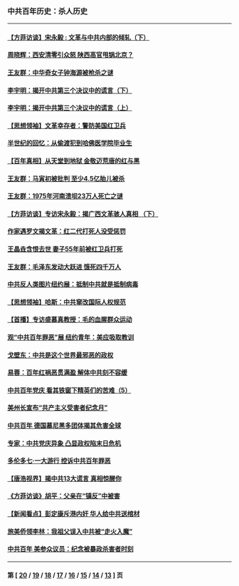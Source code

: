 ### 中共百年历史：杀人历史
---
#### [【方菲访谈】宋永毅 : 文革与中共内部的倾轧（下）](../../pages/nf1176106/n13486836.md?01300430) 
#### [周晓辉：西安清零引众怒 陕西高官甩锅北京？](../../pages/nf1176106/n13484627.md?01300430) 
#### [王友群：中华奇女子钟海源被枪杀之谜](../../pages/nf1176106/n13430555.md?01300430) 
#### [李宇明：揭开中共第三个决议中的谎言（下）](../../pages/nf1176106/n13389389.md?01300430) 
#### [李宇明：揭开中共第三个决议中的谎言（上）](../../pages/nf1176106/n13388697.md?01300430) 
#### [【思想领袖】文革幸存者：警防美国红卫兵](../../pages/nf1176106/n13339289.md?01300430) 
#### [半世纪的回忆：从偷渡犯到哈佛医学院毕业生](../../pages/nf1176106/n13345328.md?01300430) 
#### [【百年真相】从天堂到地狱 金敬迈荒唐的红与黑](../../pages/nf1176106/n13336995.md?01300430) 
#### [王友群：马寅初被批判 至少4.5亿胎儿被杀](../../pages/nf1176106/n13260313.md?01300430) 
#### [王友群：1975年河南溃坝23万人死亡之谜](../../pages/nf1176106/n13231576.md?01300430) 
#### [【方菲访谈】专访宋永毅：揭广西文革骇人真相 （下）](../../pages/nf1176106/n13209074.md?01300430) 
#### [作家遇罗文揭文革：红二代打死人没受惩罚](../../pages/nf1176106/n13205254.md?01300430) 
#### [王晶垚含恨去世 妻子55年前被红卫兵打死](../../pages/nf1176106/n13203590.md?01300430) 
#### [王友群：毛泽东发动大跃进 饿死四千万人](../../pages/nf1176106/n13177158.md?01300430) 
#### [中共反人类图片纽约展：抵制中共就是抵制病毒](../../pages/nf1176106/n13115371.md?01300430) 
#### [【思想领袖】哈斯：中共窜改国际人权规范](../../pages/nf1176106/n13053647.md?01300430) 
#### [【首播】专访盛慕真教授：毛的血腥群众运动](../../pages/nf1176106/n13091782.md?01300430) 
#### [观“中共百年罪恶”展 纽约青年：美应吸取教训](../../pages/nf1176106/n13085246.md?01300430) 
#### [戈壁东：中共是这个世界最邪恶的政权](../../pages/nf1176106/n13085641.md?01300430) 
#### [易蓉：百年红祸恶贯满盈 解体中共刻不容缓](../../pages/nf1176106/n13084455.md?01300430) 
#### [中共百年党庆 看其铁窗下精英们的苦难（5）](../../pages/nf1176106/n13076766.md?01300430) 
#### [美州长宣布“共产主义受害者纪念月”](../../pages/nf1176106/n13074024.md?01300430) 
#### [中共百年 德国慕尼黑多团体揭其危害全球](../../pages/nf1176106/n13068873.md?01300430) 
#### [专家：中共党庆异象 凸显政权陷末日危机](../../pages/nf1176106/n13067084.md?01300430) 
#### [多伦多七·一大游行 控诉中共百年罪恶](../../pages/nf1176106/n13062043.md?01300430) 
#### [【唐浩视界】揭中共13大谎言 真相惊醒你](../../pages/nf1176106/n13065208.md?01300430) 
#### [《方菲访谈》胡平：父亲在“镇反”中被害](../../pages/nf1176106/n13064114.md?01300430) 
#### [【新闻看点】彭定康斥港内奸 华人给中共送棺材](../../pages/nf1176106/n13064230.md?01300430) 
#### [旅美侨领李林：我祖父误入中共被“走火入魔”](../../pages/nf1176106/n13062777.md?01300430) 
#### [中共百年 美参众议员：纪念被暴政杀害者时刻](../../pages/nf1176106/n13063735.md?01300430) 

---
#### 第 [ [20](./20.md?01300430) / [19](./19.md?01300430) / [18](./18.md?01300430) / [17](./17.md?01300430) / [16](./16.md?01300430) / [15](./15.md?01300430) / [14](./14.md?01300430) / [13](./13.md?01300430) ] 页
